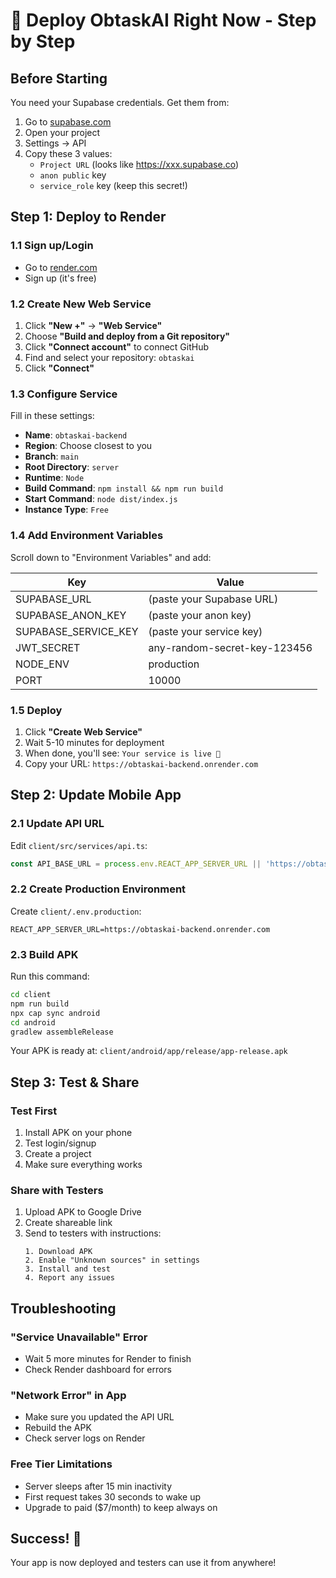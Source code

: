 # 🚀 Deploy ObtaskAI Right Now - Step by Step

## Before Starting
You need your Supabase credentials. Get them from:
1. Go to [supabase.com](https://supabase.com)
2. Open your project
3. Settings → API
4. Copy these 3 values:
   - `Project URL` (looks like https://xxx.supabase.co)
   - `anon public` key
   - `service_role` key (keep this secret!)

## Step 1: Deploy to Render

### 1.1 Sign up/Login
- Go to [render.com](https://render.com)
- Sign up (it's free)

### 1.2 Create New Web Service
1. Click **"New +"** → **"Web Service"**
2. Choose **"Build and deploy from a Git repository"**
3. Click **"Connect account"** to connect GitHub
4. Find and select your repository: `obtaskai`
5. Click **"Connect"**

### 1.3 Configure Service
Fill in these settings:
- **Name**: `obtaskai-backend`
- **Region**: Choose closest to you
- **Branch**: `main`
- **Root Directory**: `server`
- **Runtime**: `Node`
- **Build Command**: `npm install && npm run build`
- **Start Command**: `node dist/index.js`
- **Instance Type**: `Free`

### 1.4 Add Environment Variables
Scroll down to "Environment Variables" and add:

| Key | Value |
|-----|-------|
| SUPABASE_URL | (paste your Supabase URL) |
| SUPABASE_ANON_KEY | (paste your anon key) |
| SUPABASE_SERVICE_KEY | (paste your service key) |
| JWT_SECRET | any-random-secret-key-123456 |
| NODE_ENV | production |
| PORT | 10000 |

### 1.5 Deploy
1. Click **"Create Web Service"**
2. Wait 5-10 minutes for deployment
3. When done, you'll see: `Your service is live 🎉`
4. Copy your URL: `https://obtaskai-backend.onrender.com`

## Step 2: Update Mobile App

### 2.1 Update API URL
Edit `client/src/services/api.ts`:
```typescript
const API_BASE_URL = process.env.REACT_APP_SERVER_URL || 'https://obtaskai-backend.onrender.com';
```

### 2.2 Create Production Environment
Create `client/.env.production`:
```
REACT_APP_SERVER_URL=https://obtaskai-backend.onrender.com
```

### 2.3 Build APK
Run this command:
```bash
cd client
npm run build
npx cap sync android
cd android
gradlew assembleRelease
```

Your APK is ready at: `client/android/app/release/app-release.apk`

## Step 3: Test & Share

### Test First
1. Install APK on your phone
2. Test login/signup
3. Create a project
4. Make sure everything works

### Share with Testers
1. Upload APK to Google Drive
2. Create shareable link
3. Send to testers with instructions:
   ```
   1. Download APK
   2. Enable "Unknown sources" in settings
   3. Install and test
   4. Report any issues
   ```

## Troubleshooting

### "Service Unavailable" Error
- Wait 5 more minutes for Render to finish
- Check Render dashboard for errors

### "Network Error" in App
- Make sure you updated the API URL
- Rebuild the APK
- Check server logs on Render

### Free Tier Limitations
- Server sleeps after 15 min inactivity
- First request takes 30 seconds to wake up
- Upgrade to paid ($7/month) to keep always on

## Success! 🎉
Your app is now deployed and testers can use it from anywhere!